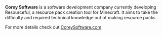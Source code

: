 **Corey Software** is a software development company currently developing Resourceful, a resource pack creation tool for Minecraft. It aims to take the difficulty and required technical knowledge out of making resource packs.

For more details check out [CoreySoftware.com](http://coreysoftware.com)
